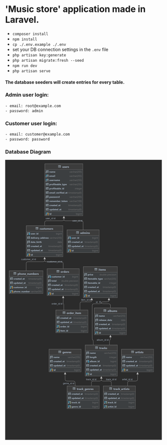# 'Music store' application made in Laravel.

- `composer install`
- `npm install`
- `cp ./.env.example ./.env`
- set your DB connection settings in the `.env` file
- `php artisan key:generate`
- `php artisan migrate:fresh --seed`
- `npm run dev`
- `php artisan serve`

#### The database seeders will create entries for every table.

### Admin user login:

    - email: root@example.com  
    - password: admin  

### Customer user login:

    - email: customer@example.com  
    - password: password  

### Database Diagram

![DB Diagram](project-db-diagram.png)
